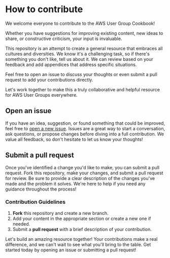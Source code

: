 # How to contribute

We welcome everyone to contribute to the AWS User Group Cookbook!

Whether you have suggestions for improving existing content, new ideas to share, or constructive criticism, your input is invaluable.

This repository is an attempt to create a general resource that embraces all cultures and diversities. We know it's a challenging task, so if there's something you don't like, tell us about it. We can review based on your feedback and add appendices that address specific situations.

Feel free to open an issue to discuss your thoughts or even submit a pull request to add your contributions directly.

Let's work together to make this a truly collaborative and helpful resource for AWS User Groups everywhere.

## Open an issue

If you have an idea, suggestion, or found something that could be improved, feel free to [open a new issue](https://github.com/global-aws-community/aws-ug-cookbook/issues/new). Issues are a great way to start a conversation, ask questions, or propose changes before diving into a full contribution. We value all feedback, so don't hesitate to let us know your thoughts!

## Submit a pull request

Once you've identified a change you'd like to make, you can submit a pull request. Fork this repository, make your changes, and submit a pull request for review. Be sure to provide a clear description of the changes you've made and the problem it solves. We're here to help if you need any guidance throughout the process!

### Contribution Guidelines
1. **Fork** this repository and create a new branch.
2. Add your content in the appropriate section or create a new one if needed.
3. Submit a **pull request** with a brief description of your contribution.

Let's build an amazing resource together! Your contributions make a real difference, and we can't wait to see what you'll bring to the table. Get started today by opening an issue or submitting a pull request!
